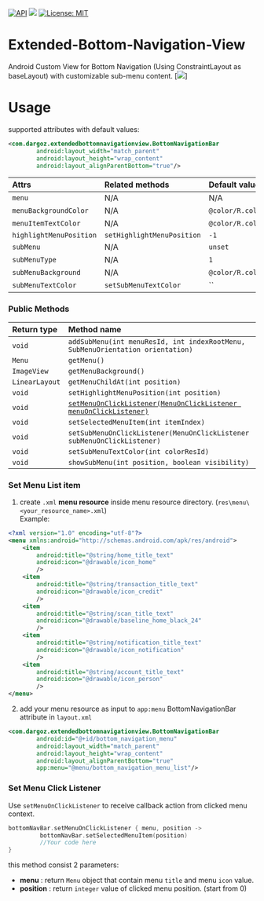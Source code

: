 [![API](https://img.shields.io/badge/API-19%2B-brightgreen.svg?style=flat)](https://android-arsenal.com/api?level=19)
[![](https://jitpack.io/v/dargoz/Extended-Bottom-Navigation-View.svg)](https://jitpack.io/#dargoz/Extended-Bottom-Navigation-View)
[![License: MIT](https://img.shields.io/badge/License-MIT-brightgreen.svg)](https://opensource.org/licenses/MIT)

# Extended-Bottom-Navigation-View
Android Custom View for Bottom Navigation (Using ConstraintLayout as baseLayout) with customizable sub-menu content.
[![](https://i.imgur.com/ZHqcG9fm.png)]

# Usage
supported attributes with default values:
```xml
<com.dargoz.extendedbottomnavigationview.BottomNavigationBar
        android:layout_width="match_parent"
        android:layout_height="wrap_content"
        android:layout_alignParentBottom="true"/>
```

|**Attrs**|**Related methods**|**Default value**|
|:---|:---|:---|
| `menu` | N/A | N/A
| `menuBackgroundColor` | N/A | `@color/R.color.default_background_color`
| `menuItemTextColor` | N/A | `@color/R.color.default_color_state`
| `highlightMenuPosition` | `setHighlightMenuPosition` | `-1`
| `subMenu` | N/A | `unset`
| `subMenuType` | N/A | `1`
| `subMenuBackground` | N/A | `@color/R.color.default_sub_menu_background_color_state`
| `subMenuTextColor` | `setSubMenuTextColor` | ``


### Public Methods
|**Return type**|**Method name**|
|:---|:---|
| `void` | `addSubMenu(int menuResId, int indexRootMenu, SubMenuOrientation orientation)`
| `Menu` | `getMenu()`
| `ImageView` | `getMenuBackground()`
| `LinearLayout` | `getMenuChildAt(int position)`
| `void` | `setHighlightMenuPosition(int position)`
| `void` | [`setMenuOnClickListener(MenuOnClickListener menuOnClickListener)`](#set-menu-click-listener)
| `void` | `setSelectedMenuItem(int itemIndex)`
| `void` | `setSubMenuOnClickListener(MenuOnClickListener subMenuOnClickListener)`
| `void` | `setSubMenuTextColor(int colorResId)`
| `void` | `showSubMenu(int position, boolean visibility)`


### Set Menu List item
1. create `.xml` **menu resource** inside menu resource directory. (`res\menu\<your_resource_name>.xml`)
<br>Example:
```xml
<?xml version="1.0" encoding="utf-8"?>
<menu xmlns:android="http://schemas.android.com/apk/res/android">
    <item
        android:title="@string/home_title_text"
        android:icon="@drawable/icon_home"
        />
    <item
        android:title="@string/transaction_title_text"
        android:icon="@drawable/icon_credit"
        />
    <item
        android:title="@string/scan_title_text"
        android:icon="@drawable/baseline_home_black_24"
        />
    <item
        android:title="@string/notification_title_text"
        android:icon="@drawable/icon_notification"
        />
    <item
        android:title="@string/account_title_text"
        android:icon="@drawable/icon_person"
        />
</menu>
```
2. add your menu resource as input to `app:menu` BottomNavigationBar attribute in `layout.xml`
```xml
<com.dargoz.extendedbottomnavigationview.BottomNavigationBar
        android:id="@+id/bottom_navigation_menu"
        android:layout_width="match_parent"
        android:layout_height="wrap_content"
        android:layout_alignParentBottom="true"
        app:menu="@menu/bottom_navigation_menu_list"/>
```

### Set Menu Click Listener
Use `setMenuOnClickListener` to receive callback action from clicked menu context.
```kotlin
bottomNavBar.setMenuOnClickListener { menu, position ->
         bottomNavBar.setSelectedMenuItem(position)
         //Your code here
}
```
this method consist 2 parameters:
-  **menu** : return `Menu` object that contain menu `title` and menu `icon` value.
- **position** : return `integer` value of clicked menu position. (start from 0)
